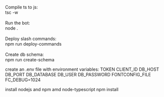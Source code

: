Compile ts to js: <br />
tsc -w <br />
<br />
Run the bot: <br />
node . <br />
<br />
Deploy slash commands: <br />
npm run deploy-commands <br />
<br />
Create db schema: <br />
npm run create-schema

create an .env file with environment variables:
TOKEN
CLIENT_ID
DB_HOST
DB_PORT
DB_DATABASE
DB_USER
DB_PASSWORD
FONTCONFIG_FILE
FC_DEBUG=1024


install nodejs and npm amd node-typescript
npm install